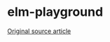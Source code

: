 # elm-playground

[Original source article](https://css-tricks.com/introduction-elm-architecture-build-first-application/)
